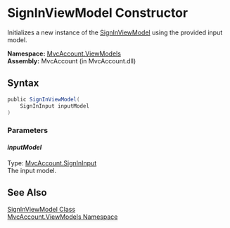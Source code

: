 SignInViewModel Constructor
===========================
Initializes a new instance of the [SignInViewModel][1] using the provided input model.

**Namespace:** [MvcAccount.ViewModels][2]  
**Assembly:** MvcAccount (in MvcAccount.dll)

Syntax
------

```csharp
public SignInViewModel(
	SignInInput inputModel
)
```

### Parameters

#### *inputModel*
Type: [MvcAccount.SignInInput][3]  
The input model.


See Also
--------
[SignInViewModel Class][1]  
[MvcAccount.ViewModels Namespace][2]  

[1]: README.md
[2]: ../README.md
[3]: ../../MvcAccount/SignInInput/README.md